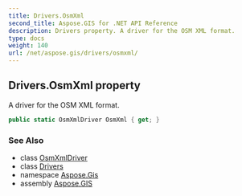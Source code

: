 ```yaml
---
title: Drivers.OsmXml
second_title: Aspose.GIS for .NET API Reference
description: Drivers property. A driver for the OSM XML format.
type: docs
weight: 140
url: /net/aspose.gis/drivers/osmxml/
---
```

## Drivers.OsmXml property

A driver for the OSM XML format.

```csharp
public static OsmXmlDriver OsmXml { get; }
```

### See Also

* class [OsmXmlDriver](../../../aspose.gis.formats.osmxml/osmxmldriver/)
* class [Drivers](../)
* namespace [Aspose.Gis](../../drivers/)
* assembly [Aspose.GIS](../../../)


